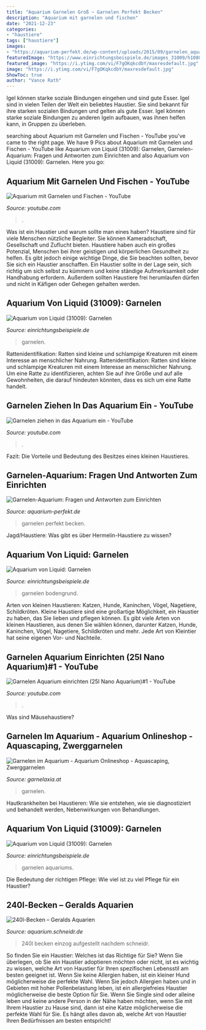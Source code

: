 ```yaml
---
title: "Aquarium Garnelen Groß ~ Garnelen Perfekt Becken"
description: "Aquarium mit garnelen und fischen"
date: "2021-12-23"
categories:
- "haustiere"
tags: ["haustiere"]
images:
- "https://aquarium-perfekt.de/wp-content/uploads/2015/09/garnelen_aquarium_einrichten.jpg"
featuredImage: "https://www.einrichtungsbeispiele.de/images_31009/h1080_w1920/aquarium-garnelen__d65b7259c98964ab8083135506e6a702.jpg"
featured_image: "https://i.ytimg.com/vi/F7gOKqkcdbY/maxresdefault.jpg"
image: "https://i.ytimg.com/vi/F7gOKqkcdbY/maxresdefault.jpg"
ShowToc: true
author: "Vance Rath"
---
```



Igel können starke soziale Bindungen eingehen und sind gute Esser.
Igel sind in vielen Teilen der Welt ein beliebtes Haustier. Sie sind bekannt für ihre starken sozialen Bindungen und gelten als gute Esser. Igel können starke soziale Bindungen zu anderen Igeln aufbauen, was ihnen helfen kann, in Gruppen zu überleben.

	

		
searching about Aquarium mit Garnelen und Fischen - YouTube you've came to the right page. We have 9 Pics about Aquarium mit Garnelen und Fischen - YouTube like Aquarium von Liquid (31009): Garnelen, Garnelen-Aquarium: Fragen und Antworten zum Einrichten and also Aquarium von Liquid (31009): Garnelen. Here you go:
		
    
## Aquarium Mit Garnelen Und Fischen - YouTube

<img loading=lazy src="https://i.ytimg.com/vi/tEs1SJJjPIg/maxresdefault.jpg" onerror="this.onerror=null;this.src='https://tse3.mm.bing.net/th?id=OIP.1PUFJwkXNXDEUVfXL4jHcwHaEK&amp;pid=15.1';" alt="Aquarium mit Garnelen und Fischen - YouTube">

_Source: youtube.com_

>. 

	

Was ist ein Haustier und warum sollte man eines haben?
Haustiere sind für viele Menschen nützliche Begleiter. Sie können Kameradschaft, Gesellschaft und Zuflucht bieten. Haustiere haben auch ein großes Potenzial, Menschen bei ihrer geistigen und körperlichen Gesundheit zu helfen. Es gibt jedoch einige wichtige Dinge, die Sie beachten sollten, bevor Sie sich ein Haustier anschaffen. Ein Haustier sollte in der Lage sein, sich richtig um sich selbst zu kümmern und keine ständige Aufmerksamkeit oder Handhabung erfordern. Außerdem sollten Haustiere frei herumlaufen dürfen und nicht in Käfigen oder Gehegen gehalten werden.

    
## Aquarium Von Liquid (31009): Garnelen

<img loading=lazy src="https://www.einrichtungsbeispiele.de/images_31009/h1080_w1920/aquarium-garnelen__d65b7259c98964ab8083135506e6a702.jpg" onerror="this.onerror=null;this.src='https://tse3.mm.bing.net/th?id=OIP.HEeVKQ-f7zou8BX6DB0g-gHaEo&amp;pid=15.1';" alt="Aquarium von Liquid (31009): Garnelen">

_Source: einrichtungsbeispiele.de_

>garnelen. 

	

Rattenidentifikation: Ratten sind kleine und schlampige Kreaturen mit einem Interesse an menschlicher Nahrung.
Rattenidentifikation: Ratten sind kleine und schlampige Kreaturen mit einem Interesse an menschlicher Nahrung. Um eine Ratte zu identifizieren, achten Sie auf ihre Größe und auf alle Gewohnheiten, die darauf hindeuten könnten, dass es sich um eine Ratte handelt.

    
## Garnelen Ziehen In Das Aquarium Ein - YouTube

<img loading=lazy src="https://i.ytimg.com/vi/F7gOKqkcdbY/maxresdefault.jpg" onerror="this.onerror=null;this.src='https://tse3.mm.bing.net/th?id=OIP.3E4xiHsXC-5d3crImM7EfwHaEK&amp;pid=15.1';" alt="Garnelen ziehen in das Aquarium ein - YouTube">

_Source: youtube.com_

>. 

	

Fazit: Die Vorteile und Bedeutung des Besitzes eines kleinen Haustieres.

    
## Garnelen-Aquarium: Fragen Und Antworten Zum Einrichten

<img loading=lazy src="https://aquarium-perfekt.de/wp-content/uploads/2015/09/garnelen_aquarium_einrichten.jpg" onerror="this.onerror=null;this.src='https://tse2.mm.bing.net/th?id=OIP.BhpnxdEuqRWZlJlMY5XZtAHaFj&amp;pid=15.1';" alt="Garnelen-Aquarium: Fragen und Antworten zum Einrichten">

_Source: aquarium-perfekt.de_

>garnelen perfekt becken. 

	

Jagd/Haustiere: Was gibt es über Hermelin-Haustiere zu wissen?

    
## Aquarium Von Liquid: Garnelen

<img loading=lazy src="http://images.einrichtungsbeispiele.de/images_31009/h768_w1024/aquarium-garnelen__cfb6a2f079077133a49e1ef4371d4a30.jpg" onerror="this.onerror=null;this.src='https://tse1.mm.bing.net/th?id=OIP.mw5Cj6ANm9bLOkflYRMogQHaFj&amp;pid=15.1';" alt="Aquarium von Liquid: Garnelen">

_Source: einrichtungsbeispiele.de_

>garnelen bodengrund. 

	

Arten von kleinen Haustieren: Katzen, Hunde, Kaninchen, Vögel, Nagetiere, Schildkröten.
Kleine Haustiere sind eine großartige Möglichkeit, ein Haustier zu haben, das Sie lieben und pflegen können. Es gibt viele Arten von kleinen Haustieren, aus denen Sie wählen können, darunter Katzen, Hunde, Kaninchen, Vögel, Nagetiere, Schildkröten und mehr. Jede Art von Kleintier hat seine eigenen Vor- und Nachteile.

    
## Garnelen Aquarium Einrichten (25l Nano Aquarium)#1 - YouTube

<img loading=lazy src="https://i.ytimg.com/vi/umdo4-ZCtH0/maxresdefault.jpg" onerror="this.onerror=null;this.src='https://tse4.mm.bing.net/th?id=OIP.HCvuZuWGhIiHJqlVkx9mBwHaEK&amp;pid=15.1';" alt="Garnelen Aquarium einrichten (25l Nano Aquarium)#1 - YouTube">

_Source: youtube.com_

>. 

	

Was sind Mäusehaustiere?

    
## Garnelen Im Aquarium - Aquarium Onlineshop - Aquascaping, Zwerggarnelen

<img loading=lazy src="https://www.garnelaxia.at/WebRoot/Store2/Shops/es10563248/5EFA/0D7E/B212/681E/E554/50ED/8963/4A60/Garnelen_im_Aquarium_ml.png" onerror="this.onerror=null;this.src='https://tse1.mm.bing.net/th?id=OIP.0b09VsZfztgZ3lu5sqRurgAAAA&amp;pid=15.1';" alt="Garnelen im Aquarium - Aquarium Onlineshop - Aquascaping, Zwerggarnelen">

_Source: garnelaxia.at_

>garnelen. 

	

Hautkrankheiten bei Haustieren: Wie sie entstehen, wie sie diagnostiziert und behandelt werden, Nebenwirkungen von Behandlungen.

    
## Aquarium Von Liquid (31009): Garnelen

<img loading=lazy src="https://www.einrichtungsbeispiele.de/16to9/w800/images_31009/aquarium-hauptansicht-von-garnelen__1190de33914d2881990ba2b8a536fc36.jpg" onerror="this.onerror=null;this.src='https://tse1.mm.bing.net/th?id=OIP.x_6SMEiKye3AkDD0pg3iDQHaEK&amp;pid=15.1';" alt="Aquarium von Liquid (31009): Garnelen">

_Source: einrichtungsbeispiele.de_

>garnelen aquariums. 

	

Die Bedeutung der richtigen Pflege: Wie viel ist zu viel Pflege für ein Haustier?

    
## 240l-Becken – Geralds Aquarien

<img loading=lazy src="https://aquarium.schneidr.de/files/2010/07/P1020207_sm.jpg" onerror="this.onerror=null;this.src='https://tse4.mm.bing.net/th?id=OIP.-JA0WB7DiQl7UkPR4UQ3vAHaEK&amp;pid=15.1';" alt="240l-Becken – Geralds Aquarien">

_Source: aquarium.schneidr.de_

>240l becken einzog aufgestellt nachdem schneidr. 

	

So finden Sie ein Haustier: Welches ist das Richtige für Sie?
Wenn Sie überlegen, ob Sie ein Haustier adoptieren möchten oder nicht, ist es wichtig zu wissen, welche Art von Haustier für Ihren spezifischen Lebensstil am besten geeignet ist. Wenn Sie keine Allergien haben, ist ein kleiner Hund möglicherweise die perfekte Wahl. Wenn Sie jedoch Allergien haben und in Gebieten mit hoher Pollenbelastung leben, ist ein allergiefreies Haustier möglicherweise die beste Option für Sie. Wenn Sie Single sind oder alleine leben und keine andere Person in der Nähe haben möchten, wenn Sie mit Ihrem Haustier zu Hause sind, dann ist eine Katze möglicherweise die perfekte Wahl für Sie. Es hängt alles davon ab, welche Art von Haustier Ihren Bedürfnissen am besten entspricht!

